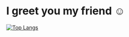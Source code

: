 # I greet you my friend :relaxed:

[![Top Langs](https://github-readme-stats.vercel.app/api/top-langs/?username=CheThePavle&bg_color=30,ffffff,fcffff)](https://github.com/CheThePavle)
